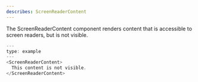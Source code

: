 ```yaml
---
describes: ScreenReaderContent
---
```


The ScreenReaderContent component renders content that is accessible to
screen readers, but is not visible.

```js
---
type: example
---
<ScreenReaderContent>
  This content is not visible.
</ScreenReaderContent>
```
